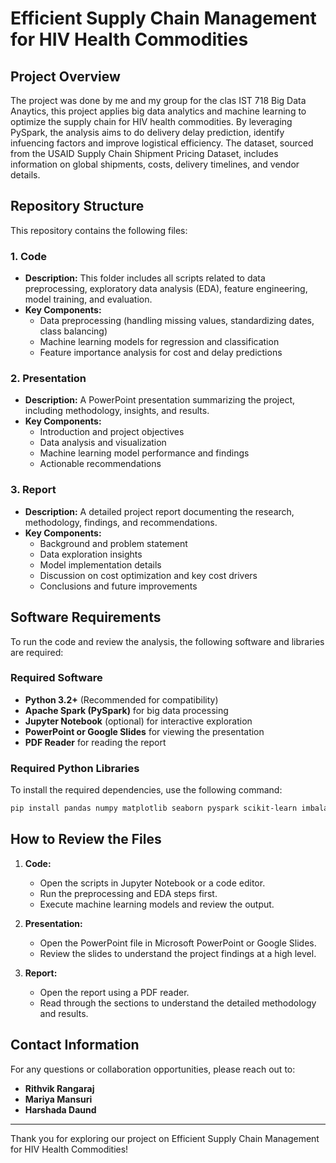 # Efficient Supply Chain Management for HIV Health Commodities

## Project Overview
The project was done by me and my group for the clas IST 718 Big Data Anaytics, this project applies big data analytics and machine learning to optimize the supply chain for HIV health commodities. By leveraging PySpark, the analysis aims to do delivery delay prediction, identify infuencing factors and improve logistical efficiency. The dataset, sourced from the USAID Supply Chain Shipment Pricing Dataset, includes information on global shipments, costs, delivery timelines, and vendor details.

## Repository Structure
This repository contains the following files:

### 1. Code
- **Description:** This folder includes all scripts related to data preprocessing, exploratory data analysis (EDA), feature engineering, model training, and evaluation.
- **Key Components:**
  - Data preprocessing (handling missing values, standardizing dates, class balancing)
  - Machine learning models for regression and classification
  - Feature importance analysis for cost and delay predictions

### 2. Presentation
- **Description:** A PowerPoint presentation summarizing the project, including methodology, insights, and results.
- **Key Components:**
  - Introduction and project objectives
  - Data analysis and visualization
  - Machine learning model performance and findings
  - Actionable recommendations

### 3. Report
- **Description:** A detailed project report documenting the research, methodology, findings, and recommendations.
- **Key Components:**
  - Background and problem statement
  - Data exploration insights
  - Model implementation details
  - Discussion on cost optimization and key cost drivers
  - Conclusions and future improvements

## Software Requirements
To run the code and review the analysis, the following software and libraries are required:

### Required Software
- **Python 3.2+** (Recommended for compatibility)
- **Apache Spark (PySpark)** for big data processing
- **Jupyter Notebook** (optional) for interactive exploration
- **PowerPoint or Google Slides** for viewing the presentation
- **PDF Reader** for reading the report

### Required Python Libraries
To install the required dependencies, use the following command:
```bash
pip install pandas numpy matplotlib seaborn pyspark scikit-learn imbalanced-learn
```

## How to Review the Files
1. **Code:**
   - Open the scripts in Jupyter Notebook or a code editor.
   - Run the preprocessing and EDA steps first.
   - Execute machine learning models and review the output.

2. **Presentation:**
   - Open the PowerPoint file in Microsoft PowerPoint or Google Slides.
   - Review the slides to understand the project findings at a high level.

3. **Report:**
   - Open the report using a PDF reader.
   - Read through the sections to understand the detailed methodology and results.

## Contact Information
For any questions or collaboration opportunities, please reach out to:
- **Rithvik Rangaraj**
- **Mariya Mansuri**
- **Harshada Daund**

---
Thank you for exploring our project on Efficient Supply Chain Management for HIV Health Commodities!

